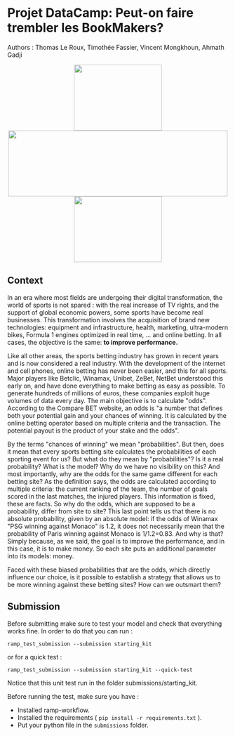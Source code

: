 # Projet DataCamp: Peut-on faire trembler les BookMakers?
Authors : Thomas Le Roux, Timothée Fassier, Vincent Mongkhoun, Ahmath Gadji 
<p align="center">
	<img width="200px" height="150px" src="https://upload.wikimedia.org/wikipedia/commons/6/6e/Football_%28soccer_ball%29.svg" />
	<img width="500" height="150" src="https://upload.wikimedia.org/wikipedia/commons/5/55/Parions_Sport_Logo_%282019%29.png" />
	<img width="200px" height="150px" src="https://upload.wikimedia.org/wikipedia/commons/f/fe/Logo_Betclic_2019.svg" />
	
</p>

## Context

In an era where most fields are undergoing their digital transformation, the world of sports is not spared : with the real increase of TV rights, and the support of global economic powers, some sports have become real businesses. This transformation involves the acquisition of brand new technologies: equipment and infrastructure, health, marketing, ultra-modern bikes, Formula 1 engines optimized in real time, ... and online betting. In all cases, the objective is the same: **to improve performance.**

Like all other areas, the sports betting industry has grown in recent years and is now considered a real industry. With the development of the internet and cell phones, online betting has never been easier, and this for all sports. Major players like Betclic, Winamax, Unibet, ZeBet, NetBet understood this early on, and have done everything to make betting as easy as possible. To generate hundreds of millions of euros, these companies exploit huge volumes of data every day. The main objective is to calculate "odds". According to the Compare BET website, an odds is "a number that defines both your potential gain and your chances of winning. It is calculated by the online betting operator based on multiple criteria and the transaction. The potential payout is the product of your stake and the odds".

By the terms "chances of winning" we mean "probabilities". But then, does it mean that every sports betting site calculates the probabilities of each sporting event for us? But what do they mean by "probabilities"? Is it a real probability? What is the model? Why do we have no visibility on this? And most importantly, why are the odds for the same game different for each betting site? As the definition says, the odds are calculated according to multiple criteria: the current ranking of the team, the number of goals scored in the last matches, the injured players. This information is fixed, these are facts. So why do the odds, which are supposed to be a probability, differ from site to site? This last point tells us that there is no absolute probability, given by an absolute model: if the odds of Winamax "PSG winning against Monaco" is 1.2, it does not necessarily mean that the probability of Paris winning against Monaco is 1/1.2=0.83. And why is that? Simply because, as we said, the goal is to improve the performance, and in this case, it is to make money. So each site puts an additional parameter into its models: money.

Faced with these biased probabilities that are the odds, which directly influence our choice, is it possible to establish a strategy that allows us to be more winning against these betting sites? How can we outsmart them?



## Submission

Before submitting make sure to test your model and check that everything works fine. 
In order to do that you can run : 

`ramp_test_submission --submission starting_kit` 

or for a quick test : 

`ramp_test_submission --submission starting_kit --quick-test`


Notice that this unit test run in the folder submissions/starting_kit.

Before running the test, make sure you have :
* Installed ramp-workflow.
* Installed the requirements ( `pip install -r requirements.txt` ).
* Put your python file in the `submissions` folder.

 
